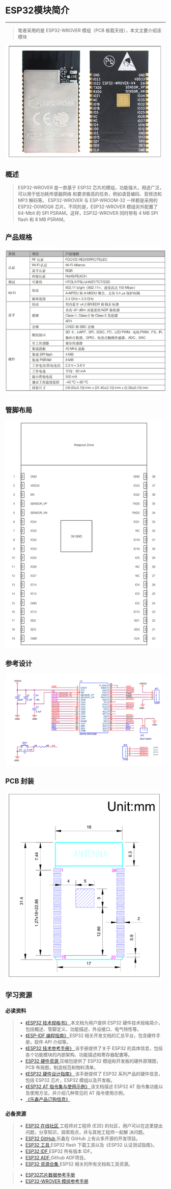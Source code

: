 # ESP32模块简介 #
---
>笔者采用的是 ESP32-WROVER 模组（PCB 板载天线），本文主要介绍该模块

![](./mo4.png "模块")


## 概述 ##
>ESP32-WROVER 是一款基于 ESP32 芯片的模组，功能强大，用途广泛，可以用于低功耗传感器网络 和要求极高的任务，例如语音编码、音频流和 MP3 解码等。 ESP32-WROVER 与 ESP-WROOM-32 一样都是采用的 ESP32-D0WDQ6 芯片。不同的是，ESP32-WROVER 模组另外配置了 64-Mbit 的 SPI PSRAM。这样，ESP32-WROVER 同时带有 4 MB SPI flash 和 8 MB PSRAM。

## 产品规格 ##
![](./mo1.png "产品规格")


## 管脚布局 ##
![](./mo2.png "管脚布局")


## 参考设计 ##
![](./mo3.png "参考设计")


## PCB 封装 ##
![](./mo5.png "PCB 封装")


## 学习资源 ##
### 必读资料 ###
>- [《ESP32 技术规格书》 ](https://www.espressif.com/sites/default/files/documentation/esp32_datasheet_cn.pdf)本文档为用户提供 ESP32 硬件技术规格简介，包括概述、管脚定义、功能描述、外设接口、电气特性等。
>- [《ESP-IDF 编程指南》 ](https://docs.espressif.com/projects/esp-idf/zh_CN/latest/index.html)ESP32 相关开发文档的汇总平台，包含硬件手册，软件 API 介绍等。
>- [《ESP32 技术参考手册》 ](https://www.espressif.com/sites/default/files/documentation/esp32_technical_reference_manual_cn.pdf)该手册提供了关于 ESP32 的具体信息，包括各个功能模块的内部架构、功能描述和寄存器配置等。
>- [ESP32 硬件资源 ](https://www.espressif.com/sites/default/files/documentation/esp32_technical_reference_manual_cn.pdf)压缩包提供了 ESP32 模组和开发板的硬件原理图，PCB 布局图，制造规范和物料清单。
>- [《ESP32 硬件设计指南》 ](https://www.espressif.com/sites/default/files/documentation/esp32_hardware_design_guidelines_cn.pdf)该手册提供了 ESP32 系列产品的硬件信息，包括 ESP32 芯片，ESP32 模组以及开发板。
>- [《ESP32 AT 指令集与使用示例》 ](https://www.espressif.com/sites/default/files/documentation/esp32_at_instruction_set_and_examples_cn.pdf)该文档描述 ESP32 AT 指令集功能以及使用方法，并介绍几种常见的 AT 指令使用示例。
>- [《乐鑫产品订购信息》 ](https://www.espressif.com/sites/default/files/documentation/espressif_products_ordering_information_cn.pdf)


### 必备资源 ###
>- [ESP32 在线社区 ](https://www.esp32.com/)工程师对工程师 (E2E) 的社区，用户可以在这里提出问题，分享知识，探索观点，并与其他工程师一起解
决问题。
>- [ESP32 GitHub ](https://github.com/espressif)乐鑫在 GitHub 上有众多开源的开发项目。
>- [ESP32 工具 ](http://www.espressif.com/zh-hans/support/download/other-tools?keys=&field_type_tid%5B%5D=13)ESP32 flash 下载工具以及《ESP32 认证测试指南》。
>- [ESP32 IDF ](https://www.espressif.com/zh-hans/support/download/sdks-demos?keys=&field_type_tid%5B%5D=13)ESP32 所有版本 IDF。
>-  [ESP32 ADF ](https://github.com/espressif/esp-adf)Github ADF项目。
>- [ESP32 资源合集 ](https://www.espressif.com/zh-hans/products/hardware/esp32/resources)ESP32 相关的所有文档和工具资源。

>- [ESP32芯片数据参考手册](https://www.espressif.com/sites/default/files/documentation/esp32_datasheet_cn.pdf)
>- [ESP32-WROVER 模组参考手册](https://www.espressif.com/sites/default/files/documentation/esp32_wrover_datasheet_cn.pdf )